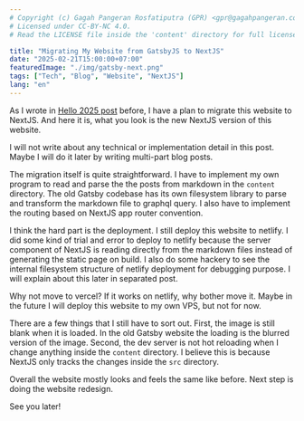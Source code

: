 ```yaml
---
# Copyright (c) Gagah Pangeran Rosfatiputra (GPR) <gpr@gagahpangeran.com>.
# Licensed under CC-BY-NC 4.0.
# Read the LICENSE file inside the 'content' directory for full license text.

title: "Migrating My Website from GatsbyJS to NextJS"
date: "2025-02-21T15:00:00+07:00"
featuredImage: "./img/gatsby-next.png"
tags: ["Tech", "Blog", "Website", "NextJS"]
lang: "en"
---
```


As I wrote in [Hello 2025 post][hello2025] before, I have a plan to migrate this
website to NextJS. And here it is, what you look is the new NextJS version of
this website.

<!-- excerpt -->

I will not write about any technical or implementation detail in this post.
Maybe I will do it later by writing multi-part blog posts.

The migration itself is quite straightforward. I have to implement my own
program to read and parse the the posts from markdown in the `content`
directory. The old Gatsby codebase has its own filesystem library to parse and
transform the markdown file to graphql query. I also have to implement the
routing based on NextJS app router convention.

I think the hard part is the deployment. I still deploy this website to netlify.
I did some kind of trial and error to deploy to netlify because the server
component of NextJS is reading directly from the markdown files instead of
generating the static page on build. I also do some hackery to see the internal
filesystem structure of netlify deployment for debugging purpose. I will explain
about this later in separated post.

Why not move to vercel? If it works on netlify, why bother move it. Maybe in the
future I will deploy this website to my own VPS, but not for now.

There are a few things that I still have to sort out. First, the image is still
blank when it is loaded. In the old Gatsby website the loading is the blurred
version of the image. Second, the dev server is not hot reloading when I change
anything inside the `content` directory. I believe this is because NextJS only
tracks the changes inside the `src` directory.

Overall the website mostly looks and feels the same like before. Next step is
doing the website redesign.

See you later!

[hello2025]: /blog/hello-2025/
